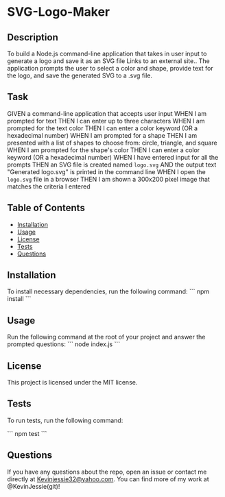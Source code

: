# SVG-Logo-Maker

## Description
To build a Node.js command-line application that takes in user input to generate a logo and save it as an SVG file Links to an external site.. The application prompts the user to select a color and shape, provide text for the logo, and save the generated SVG to a .svg file.

## Task
GIVEN a command-line application that accepts user input
WHEN I am prompted for text
THEN I can enter up to three characters
WHEN I am prompted for the text color
THEN I can enter a color keyword (OR a hexadecimal number)
WHEN I am prompted for a shape
THEN I am presented with a list of shapes to choose from: circle, triangle, and square
WHEN I am prompted for the shape's color
THEN I can enter a color keyword (OR a hexadecimal number)
WHEN I have entered input for all the prompts
THEN an SVG file is created named `logo.svg`
AND the output text "Generated logo.svg" is printed in the command line
WHEN I open the `logo.svg` file in a browser
THEN I am shown a 300x200 pixel image that matches the criteria I entered

## Table of Contents
* [Installation](#installation)
* [Usage](#usage)
* [License](#license)
* [Tests](#tests)
* [Questions](#questions)

## Installation
To install necessary dependencies, run the following command:
\`\`\`
npm install
\`\`\`

## Usage
Run the following command at the root of your project and answer the prompted questions:
\`\`\`
node index.js
\`\`\`

## License
This project is licensed under the MIT license.

## Tests
To run tests, run the following command:

\`\`\`
npm test
\`\`\`

## Questions
If you have any questions about the repo, open an issue or contact me directly at Kevinjessie32@yahoo.com. You can find more of my work at @KevinJessie(git)!

